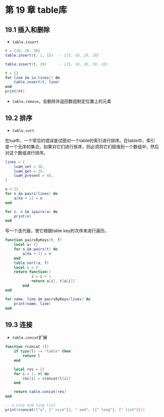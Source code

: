 第 19 章 table库
================

## 19\.1 插入和删除

* `table.insert`

```lua
t = {10, 20, 30}
table.insert(t, 1, 15)  -- {15, 10, 20, 30}

table.insert(t, 20)     -- {15, 10, 20, 30, 20}

t = {}
for line in io.lines() do
    table.insert(t, line)
end
print(#t)
```

* `table.remove`，会删除并返回数组制定位置上的元素

## 19\.2 排序


* `table.sort`

在lua中，一个常见的错误是试图对一个table的索引进行排序。在table中，索引是一个无序的集合。如果对它们进行排序，则必须将它们赋值到一个数组中，然后对这个数组进行排序。

```lua
lines = {
    luaH_set = 10,
    luaH_get = 24,
    luaH_present = 48,
}

a = {}
for n in pairs(lines) do
    a[#a + 1] = n
end

for i, n in ipairs(a) do
    print(n)
end
```

写一个迭代器，使它根据table key的次序来进行遍历。
```lua
function pairsByKeys(t, f)
    local a= {}
    for n in pairs(t) do
        a[#a + 1] = n
    end
    table.sort(a, f)
    local i = 0
    return function()
            i = i + 1
            return a[i], t[a[i]]
        end
end

for name, line in pairsByKeys(lines) do
    print(name, line)
end
```

## 19\.3 连接

* `table.concat`扩展

```lua
function rconcat (l)
    if type(l) ~= "table" then
        return l
    end

    local res = {}
    for i = 1, #l do
        res[i] = rconcat(l[i])
    end

    return table.concat(res)
end

-- a nice and long list
print(rconcat({"a", {" nice"}}, " and", {{" long"}, {" list"}}))
```
